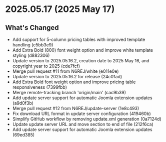 # 2025.05.17 (2025 May 17)

## What's Changed

* Add support for 5-column pricing tables with improved template handling (c5bb3e9)
* Add Extra Bold (800) font weight option and improve white template styling (d882306)
* Update version to 2025.05.16.2, creation date to 2025 May 16, and copyright year to 2025 (cde7fcf)
* Merge pull request #11 from N6REJ/white (e011e0e)
* Update version to 2025.05.16.2 for release (24c01ad)
* Add Extra Bold font weight option and improve pricing table responsiveness (7399fbb)
* Merge remote-tracking branch 'origin/main' (cac9b39)
* Add update server support for automatic Joomla extension updates (a9d0f3b)
* Merge pull request #12 from N6REJ/update-server (1e8c493)
* Fix download URL format in update server configuration (419460b)
* Simplify GitHub workflow by removing update.xml generation (0a7124d)
* Update update server URL and move section to end of file (212f6ca)
* Add update server support for automatic Joomla extension updates (69ed385)


